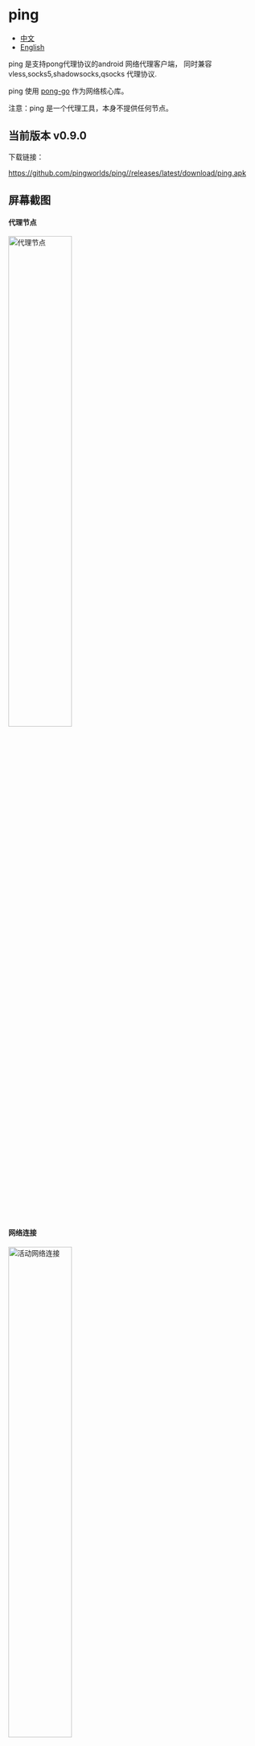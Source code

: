 # ping


- [中文](README.md)
- [English](readme_en.md)



ping 是支持pong代理协议的android  网络代理客户端，
同时兼容vless,socks5,shadowsocks,qsocks 代理协议.

ping 使用 [pong-go](https://github.com/pingworlds/pong) 作为网络核心库。


注意：ping 是一个代理工具，本身不提供任何节点。


## 当前版本 v0.9.0


下载链接：


 <https://github.com/pingworlds/ping//releases/latest/download/ping.apk>



##  屏幕截图


#### 代理节点

 
<img src="https://github.com/pingworlds/ping/blob/main/img/points.png" alt="代理节点" width="50%"/>


 
#### 网络连接
 
 
<img src="https://github.com/pingworlds/ping/blob/main/img/alive_conn.png" alt="活动网络连接" width="50%"/>
<img src="https://github.com/pingworlds/ping/blob/main/img/close_conn.png" alt="已关闭的网络连接" width="50%"/>
<img src="https://github.com/pingworlds/ping/blob/main/img/error_conn.png" alt="出错的网络连接" width="50%"/>
<img src="https://github.com/pingworlds/ping/blob/main/img/reject_conn.png" alt="拦截的网络连接" width="50%"/>
 


#### 设置

<img src="https://github.com/pingworlds/ping/blob/main/img/settings_1.png" alt="设置"  width="50%"/>
<img src="https://github.com/pingworlds/ping/blob/main/img/settings_2.png" alt="设置"  width="50%"/>
<img src="https://github.com/pingworlds/ping/blob/main/img/settings_3.png" alt="设置"  width="50%"/>

 


## transport protocols

支持以下传输协议：

- http2
- h2c
- http3
- ws
- wss
- https
- http
- tcp
- tls


## proxy protocols

pong 支持以下代理协议：
- pong
  
  建议首选

- shadowsokcs 

    仅支持明文

- vless

    仅支持明文

- socks5
    
    不支持验证

- qsocks 

没有握手过程的精简版socks5 


注意：所有代理协议，仅支持明文



## 设置

 
尽量保持默认设置,相对稳定 
 
  
### 设置选项建议 
 
- 流量接管模式 
  
    建议按app代理, 全局模式仍不稳定.

- Doh 服务 

    谨慎开启, doh服务对网络环境很敏感

          
- auto-try 
 
    建议开启, auto-try 表示直连不通的情况下自动代理,理论上可以不需要黑名单 

-拦截模式 

    建议开启, 广告鲜有漏网

          
- rule set 
 
    域名和IP规则分别以黑名单、白名单、拦截名单管理
 
- pass mode 
 
    建议域名黑名单模式. ip白名单模式
 
 
